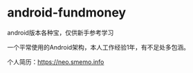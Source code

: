 # android-fundmoney
android版本各种宝，仅供新手参考学习

一个平常使用的Android架构，本人工作经验1年，有不足处多包涵。

个人简历：https://neo.smemo.info

